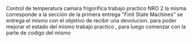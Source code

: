 Control  de temperatura camara frigorifica
 trabajo practico NRO 2 la misma corresponde a la sección de la primera entrega "Finit State Machines" se entrega el mismo con el objetivo de recibir una devolucion.
 para poder mejorar el estado del mismo trabajo practico , para luego comenzar con la parte de codigo del mismo

